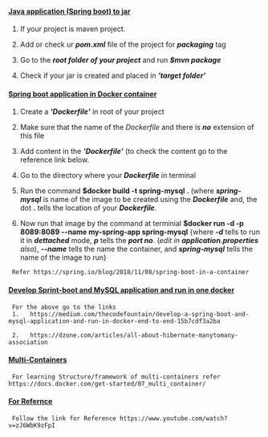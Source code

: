 
#### <ins>Java application (Spring boot) to jar</ins>

   1.    If your project is maven project.

   2.    Add or check ur **_pom.xml_** file of the project for **_packaging_** tag

   3.    Go to the **_root folder of your project_** and run **_$mvn package_**

   4.    Check if your jar is created and placed in **_'target folder'_** 

#### <ins>Spring boot application in Docker container</ins>
     
   1.    Create a **_'Dockerfile'_** in root of your project

   2.    Make sure that the name of the _Dockerfile_ and there is **_no_** extension of this file

   3.    Add content in  the **_'Dockerfile'_** (to check the content go to the reference 
         link below.

   4.    Go to the directory where your **_Dockerfile_** in terminal

   5.    Run the command **$docker build -t spring-mysql .** (where **_spring-mysql_** is 
         name of the image to be created using the **_Dockerfile_** and, the dot **.** tells the location of your **_Dockerfile_**.

   6.    Now run that image by the command at terminial 
         **$docker run -d -p 8089:8089 --name my-spring-app spring-mysql** {where **_-d_** tells to run it in **_dettached_** mode, **_p_** tells the **_port no_**. (_edit in **application.properties** also_), **_--name_** tells the name the container, and **_spring-mysql_** tells the name of the image to run}


     Refer https://spring.io/blog/2018/11/08/spring-boot-in-a-container

####  <ins>Develop Sprint-boot and MySQL application and run in one docker</ins>

     For the above go to the links 
     1.   https://medium.com/thecodefountain/develop-a-spring-boot-and-mysql-application-and-run-in-docker-end-to-end-15b7cdf3a2ba

     2.   https://dzone.com/articles/all-about-hibernate-manytomany-association

#### <ins>Multi-Containers</ins>
     
     For learning Structure/framework of multi-containers refer https://docs.docker.com/get-started/07_multi_container/


#### <ins>For Refernce </ins>

     Follow the link for Reference https://www.youtube.com/watch?v=zJ6WbK9zFpI